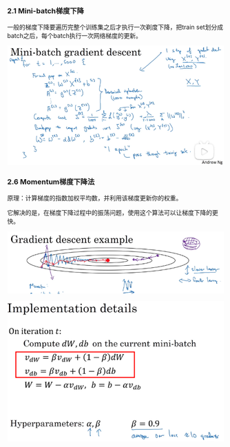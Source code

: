 ### 2.1 Mini-batch梯度下降

一般的梯度下降要遍历完整个训练集之后才执行一次剃度下降，把train set划分成batch之后，每个batch执行一次网络梯度的更新。

![image-20230102164122467](./pic/image-20230102164122467.png)

### 2.6 Momentum梯度下降法

原理：计算梯度的指数加权平均数，并利用该梯度更新你的权重。

它解决的是，在梯度下降过程中的振荡问题，使用这个算法可以让梯度下降的更快。

![image-20230102164658090](./pic/image-20230102164658090.png)

![image-20230102172146523](./pic/image-20230102172146523.png)